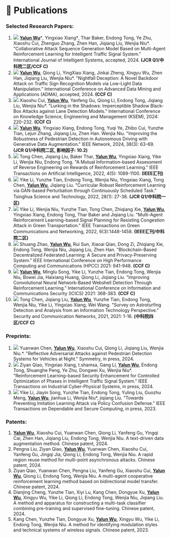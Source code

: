 <span class='anchor' id='Publications'></span>

# 📝 Publications

### Selected Research Papers:

1. <img src="https://img.shields.io/badge/JIS-2024-blue?style=flat-square"> **<u>Yalun Wu</u>**†,  Yingxiao Xiang†, Thar Baker, Endong Tong, Ye Zhu, Xiaoshu Cui, Zhenguo Zhang, Zhen Han,  Jiqiang Liu, Wenjia Niu\*. "Collaborative Attack Sequence Generation Model Based on Multi-Agent Reinforcement Learning for Intelligent Traffic Signal System." International Journal of Intelligent Systems, accepted, 2024. <b>(JCR Q1/中科院二区/CCF C)</b>
2. <img src="https://img.shields.io/badge/ADMA-2024-blue?style=flat-square"> **<u>Yalun Wu</u>**,  Qiong Li, YingXiao Xiang, Jinkai Zheng, Xingyu Wu, Zhen Han,  Jiqiang Liu, Wenjia Niu\*. "Nightfall Deception: A Novel Backdoor Attack on Traffic Sign Recognition Models via Low-Light Data Manipulation." International Conference on Advanced Data Mining and Applications (ADMA), accepted, 2024. <b>(CCF C)</b>
3. <img src="https://img.shields.io/badge/KSEM-2024-blue?style=flat-square"> Xiaoshu Cui, **<u>Yalun Wu</u>**, Yanfeng Gu, Qiong Li, Endong Tong, Jiqiang Liu, Wenjia Niu\*. "Lurking in the Shadows: Imperceptible Shadow Black-Box Attacks against Lane Detection Models." International Conference on Knowledge Science, Engineering and Management (KSEM), 2024: 220-232. <b>(CCF C)</b>
4. <img src="https://img.shields.io/badge/IEEE Network-2024-blue?style=flat-square"> **<u>Yalun Wu</u>**, Yingxiao Xiang, Endong Tong, Yuqi Ye, Zhibo Cui, Yunzhe Tian, Lejun Zhang, Jiqiang Liu, Zhen Han. Wenjia Niu. "Improving the Robustness of Pedestrian Detection in Autonomous Driving with Generative Data Augmentation." IEEE Network, 2024, 38(3): 63-69. <b>(JCR Q1/中科院二区, 影响因子: 10.2)</b>
5. <img src="https://img.shields.io/badge/TAI-2022-blue?style=flat-square"> Tong Chen, Jiqiang Liu, Baker Thar, **<u>Yalun Wu</u>**, Yingxiao Xiang, Yike Li, Wenjia Niu, Endong Tong. "A Mutual Information-based Assessment of Reverse Engineering on Rewards of Reinforcement Learning." IEEE Transactions on Artificial Intelligence, 2022, 4(5): 1089-1100.  <b>(IEEE汇刊)</b>
6. <img src="https://img.shields.io/badge/TST-2022-blue?style=flat-square"> Yike Li, Yunzhe Tian, Endong Tong, Wenjia Niu, Yingxiao Xiang, Tong Chen, **<u>Yalun Wu</u>**, Jiqiang Liu. "Curricular Robust Reinforcement Learning via GAN-based Perturbation through Continuously Scheduled Task." Tsinghua Science and Technology, 2022, 28(1): 27-38.  <b>(JCR Q1/中科院一区)</b>
7. <img src="https://img.shields.io/badge/TGCN-2022-blue?style=flat-square"> Yike Li, Wenjia Niu, Yunzhe Tian, Tong Chen, Zhiqiang Xie, **<u>Yalun Wu</u>**, Yingxiao Xiang, Endong Tong, Thar Baker and Jiqiang Liu. "Multi-Agent Reinforcement Learning-based Signal Planning for Resisting Congestion Attack in Green Transportation." IEEE Transactions on Green Communications and Networking, 2022, 6(3):1448-1458.  <b>(IEEE汇刊/中科院二区)</b>
8. <img src="https://img.shields.io/badge/HPCC-2021-blue?style=flat-square"> Shuang Zhao, **<u>Yalun Wu</u>**, Rui Sun, Xiaoai Qian, Dong Zi, Zhiqiang Xie, Endong Tong, Wenjia Niu, Jiqiang Liu, Zhen Han. "Blockchain-Based Decentralized Federated Learning: A Secure and Privacy-Preserving System." IEEE International Conference on High Performance Computing and Communications (HPCC) 2021: 941-948. <b>(CCF C)</b>
9. <img src="https://img.shields.io/badge/ICICS-2021-blue?style=flat-square"> **<u>Yalun Wu</u>**, Minglu Song, Yike Li, Yunzhe Tian, Endong Tong, Wenjia Niu, Bowei Jia, Haixiang Huang, Qiong Li, Jiqiang Liu. "Improving Convolutional Neural Network-Based Webshell Detection Through Reinforcement Learning." International Conference on Information and Communications Security (ICICS)  2021: 368-383. <b>(CCF C)</b>
11. <img src="https://img.shields.io/badge/SCN-2021-blue?style=flat-square"> Tong Chen, Jiqiang Liu, **<u>Yalun Wu</u>**, Yunzhe Tian, Endong Tong, Wenjia Niu, Yike Li, Yingxiao Xiang, Wei Wang. "Survey on Astroturfing Detection and Analysis from an Information Technology Perspective." Security and Communication Networks, 2021, 2021: 1-16. <b>(中科院四区/CCF C)</b> 

### Preprints:

1. <img src="https://img.shields.io/badge/Symmetry-2024-red?style=flat-square"> Yuanwan Chen, **<u>Yalun Wu</u>**, Xiaoshu Cui, Qiong Li, Jiqiang Liu, Wenjia Niu.*. "Reflective Adversarial Attacks against Pedestrian Detection Systems for Vehicles at Night." Symmetry, in press, 2024.
2. <img src="https://img.shields.io/badge/TICPS-2024-red?style=flat-square"> Ziyan Qiao, Yingxiao Xiang, t.shamsa, Gang Li, **<u>Yalun Wu</u>**, Endong Tong, Shuanghe Peng, Ye Zhu, Dongwei Xu, Wenjia Niu\*. "Reinforcement Learning-based Security Enhancement for Controlled Optimization of Phases in Intelligent Traffic Signal System." IEEE Transactions on Industrial Cyber-Physical Systems, in press, 2024.
3. <img src="https://img.shields.io/badge/TDSC-2023-red?style=flat-square"> Yike Li, Jiayin Song, Yunzhe Tian, Endong Tong, Yuling Liu, Guozhu Meng, **<u>Yalun Wu</u>**, jianhua Li, Wenjia Niu\*, jiqiang Liu. "Towards Preventing Imitation Learning Attack via Policy Confusion Defense." IEEE Transactions on Dependable and Secure Computing, in press, 2023. 

### Patents:

1. **<u>Yalun Wu</u>**, Xiaoshu Cui, Yuanwan Chen, Qiong Li, Yanfeng Gu, Yingqi Cai, Zhen Han, Jiqiang Liu, Endong Tong, Wenjia Niu. A text-driven data augmentation method. Chinese patent, 2024.
2. Pengna Liu, Ziyan Qiao, **<u>Yalun Wu</u>**, Yuanwan Chen, Xiaoshu Cui, Yanfeng Gu, Jingqi Jia, Qiong Li, Endong Tong, Wenjia Niu. A rapid region reuse method for multi-point asynchronous attacks. Chinese patent, 2024.
3. Ziyan Qiao, Yuanwan Chen, Pengna Liu, Yanfeng Gu, Xiaoshu Cui, **<u>Yalun Wu</u>**, Qiong Li, Endong Tong, Wenjia Niu. A multi-agent cooperative reinforcement learning method based on bidirectional model transfer. Chinese patent, 2024.
4. Dianjing Cheng, Yunzhe Tian, Xiyi Lu, Kang Chen, Dongyue Xu, **<u>Yalun Wu</u>**, Xingyu Wu, Yike Li, Qiong Li, Endong Tong, Wenjia Niu, Jiqiang Liu. A method and apparatus for constructing a multi-task classifier combining pre-training and supervised fine-tuning. Chinese patent, 2024.
5. Kang Chen, Yunzhe Tian, Dongyue Xu, **<u>Yalun Wu</u>**, Xingyu Wu, Yike Li, Endong Tong, Wenjia Niu. A method for identifying modulation styles and technical systems of wireless signals. Chinese patent, 2023.